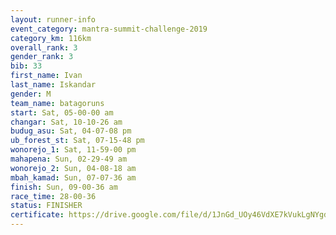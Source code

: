 ```yaml
---
layout: runner-info 
event_category: mantra-summit-challenge-2019 
category_km: 116km 
overall_rank: 3
gender_rank: 3
bib: 33
first_name: Ivan
last_name: Iskandar
gender: M
team_name: batagoruns
start: Sat, 05-00-00 am
changar: Sat, 10-10-26 am
budug_asu: Sat, 04-07-08 pm
ub_forest_st: Sat, 07-15-48 pm
wonorejo_1: Sat, 11-59-00 pm
mahapena: Sun, 02-29-49 am
wonorejo_2: Sun, 04-08-18 am
mbah_kamad: Sun, 07-07-36 am
finish: Sun, 09-00-36 am
race_time: 28-00-36
status: FINISHER
certificate: https://drive.google.com/file/d/1JnGd_UOy46VdXE7kVukLgNYgdoGyoLyJ/view?usp=sharing
---
```

